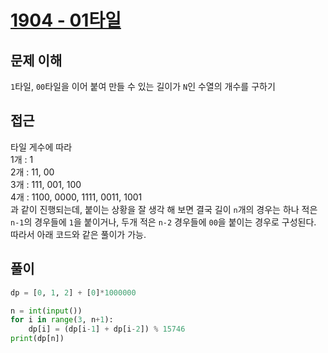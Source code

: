 # [1904 - 01타일](https://www.acmicpc.net/problem/1904)

## 문제 이해

`1`타일, `00`타일을 이어 붙여 만들 수 있는 길이가 `N`인 수열의 개수를 구하기

## 접근

타일 게수에 따라\
1개 : 1\
2개 : 11, 00\
3개 : 111, 001, 100\
4개 : 1100, 0000, 1111, 0011, 1001\
과 같이 진행되는데, 붙이는 상황을 잘 생각 해 보면 결국 길이 `n`개의 경우는 하나 적은 `n-1`의 경우들에 `1`을 붙이거나, 두개 적은 `n-2` 경우들에 `00`을 붙이는 경우로 구성된다. \
따라서 아래 코드와 같은 풀이가 가능.

## 풀이

```python
dp = [0, 1, 2] + [0]*1000000

n = int(input())
for i in range(3, n+1):
    dp[i] = (dp[i-1] + dp[i-2]) % 15746
print(dp[n])
```
